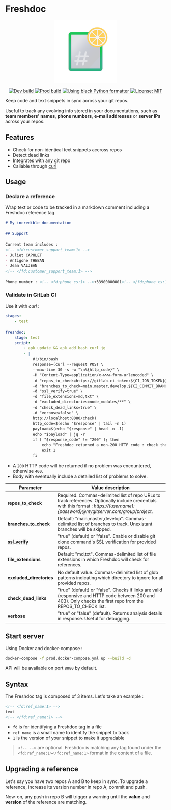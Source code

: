 # Freshdoc

<p align="center">
    <img src="./logo.png" width="196px" />
</p>
<p align="center">
    <a href="https://github.com/flavienbwk/freshdoc/actions/workflows/build-dev.yaml">
        <img src="https://github.com/flavienbwk/freshdoc/actions/workflows/build-dev.yaml/badge.svg" alt="Dev build">
    </a>
    <a href="https://github.com/flavienbwk/freshdoc/actions/workflows/build-prod.yaml">
        <img src="https://github.com/flavienbwk/freshdoc/actions/workflows/build-prod.yaml/badge.svg" alt="Prod build">
    </a>
    <a href="https://pepy.tech/badge/black">
        <img src="https://img.shields.io/badge/code%20style-black-000000.svg" alt="Using black Python formatter">
    </a>
    <a href="./LICENSE">
        <img src="https://black.readthedocs.io/en/stable/_static/license.svg" alt="License: MIT">
    </a>
</p>

Keep code and text snippets in sync across your git repos.

Useful to track any evolving info stored in your documentations, such as **team members' names**, **phone numbers**, **e-mail addresses** or **server IPs** across your repos.

## Features

- Check for non-identical text snippets accross repos
- Detect dead links
- Integrates with any git repo
- Callable through [curl](https://curl.se/)

## Usage

### Declare a reference

Wrap text or code to be tracked in a markdown comment including a Freshdoc reference tag.

```markdown
# My incredible documentation

## Support

Current team includes :
<!-- <fd:customer_support_team:1> -->
- Juliet CAPULET
- Antigone THEBAN
- Jean VALJEAN
<!-- </fd:customer_support_team:1> -->

Phone number : <!-- <fd:phone_cs:1> -->+33900000001<!-- </fd:phone_cs:1> -->

```

### Validate in GitLab CI

Use it with _curl_ :

```yaml
stages:
    - test

freshdoc:
    stage: test
    script:
        - apk update && apk add bash curl jq
        - |
            #!/bin/bash
            response=(curl --request POST \
            --max-time 30 -s -w "\n%{http_code}" \
            -H "Content-Type=application/x-www-form-urlencoded" \
            -d "repos_to_check=https://gitlab-ci-token:${CI_JOB_TOKEN}@mygitlab.com/${CI_PROJECT_PATH_SLUG},https://gitlab-ci-token:${CI_JOB_TOKEN}@mygitlab.com/group2/project2" \
            -d "branches_to_check=main,master,develop,${CI_COMMIT_BRANCH}" \
            -d "ssl_verify=true" \
            -d "file_extensions=md,txt" \
            -d "excluded_directories=node_modules/**" \
            -d "check_dead_links=true" \
            -d "verbose=false" \
            http://localhost:8080/check)
            http_code=$(echo "$response" | tail -n 1)
            payload=$(echo "$response" | head -n -1)
            echo "$payload" | jq -r
            if [ "$response_code" != "200" ]; then
                echo "Freshdoc returned a non-200 HTTP code : check the logs above."
                exit 1
            fi
```

- A `200` HTTP code will be returned if no problem was encountered, otherwise `400`.
- Body with eventually include a detailed list of problems to solve.

| Parameter                                                                                                          | Value description                                                                                                                                                                  |
| ------------------------------------------------------------------------------------------------------------------ | ---------------------------------------------------------------------------------------------------------------------------------------------------------------------------------- |
| **repos_to_check**                                                                                                 | Required. Commas-delimited list of repo URLs to track references. Optionally include credentials with this format : _https://{username}:{password}@mygitserver.com/group/project_. |
| **branches_to_check**                                                                                              | Default: "main,master,develop". Commas-delimited list of branches to track. Unexistant branches will be skipped.                                                                   |
| [**ssl_verify**](https://stackoverflow.com/questions/11621768/how-can-i-make-git-accept-a-self-signed-certificate) | "true" (default) or "false". Enable or disable git clone command's SSL verification for provided repos.                                                                            |
| **file_extensions**                                                                                                | Default: "md,txt". Commas-delimited list of file extensions in which Freshdoc will check for references.                                                                           |
| **excluded_directories**                                                                                           | No default value. Commas-delimited list of glob patterns indicating which directory to ignore for all provided repos.                                                              |
| **check_dead_links**                                                                                               | "true" (default) or "false". Checks if links are valid (responsive and HTTP code between 200 and 403). Only checks the first repo from the REPOS_TO_CHECK list.                    |
| **verbose**                                                                                                        | "true" or "false" (default). Returns analysis details in response. Useful for debugging.                                                                                           |

## Start server

Using Docker and docker-compose :

```bash
docker-compose -f prod.docker-compose.yml up --build -d
```

API will be available on port `8080` by default.

## Syntax

The Freshdoc tag is composed of 3 items. Let's take an example :

```markdown
<!-- <fd:ref_name:1> -->
text
<!-- </fd:ref_name:1> -->
```

- `fd` is for identifying a Freshdoc tag in a file
- `ref_name` is a small name to identify the snippet to track
- `1` is the version of your snippet to make it upgradable

> `<!-- -->` are optional. Freshdoc is matching any tag found under the `<fd:ref_name:1></fd:ref_name:1>` format in the content of a file.

## Upgrading a reference

Let's say you have two repos A and B to keep in sync. To upgrade a reference, increase its version number in repo A, commit and push.

Now-on, any push in repo B will trigger a warning until the **value** and **version** of the reference are matching.
